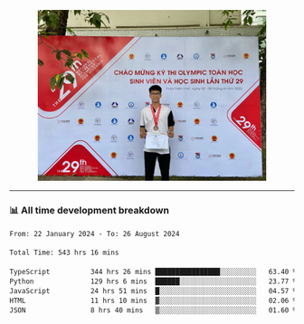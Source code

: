 <p align="center"><img src="asset/header.jpg" width="80%"/></p>

---
<!-- 
<details>
  <summary>📃 My Resume</summary>

### Education

- 📖 **Information Technology**\
📆 10/2021 - present\
📍 **Thang Long University** - Hoang Mai, Hanoi, Vietnam -->

<!-- ### Experience
- 👨‍💻 **Full Stack Web Intern**\
📆 09/2022 - 12/2023\
📍 **TECH 5S** -  Luu Huu Phuong, Phuong My Dinh I, Nam Tu Liem, Hanoi.


- 👨‍💻 **Full Stack Web Fresher**\
📆 1/2022 - 05/2023\
📍 **TECH 5S** -  Luu Huu Phuong, Phuong My Dinh I, Nam Tu Liem, Hanoi.

- 👨‍💻 **Frontend Web Fresher**\
📆 11/2023 - present\
📍 **White Neuron** -  Mau Luong, Ha Dong, Hanoi, Vietnam
</details> -->

### 📊 All time development breakdown

<!--START_SECTION:waka-->

```txt
From: 22 January 2024 - To: 26 August 2024

Total Time: 543 hrs 16 mins

TypeScript          344 hrs 26 mins ████████████████░░░░░░░░░   63.40 %
Python              129 hrs 6 mins  ██████░░░░░░░░░░░░░░░░░░░   23.77 %
JavaScript          24 hrs 51 mins  █░░░░░░░░░░░░░░░░░░░░░░░░   04.57 %
HTML                11 hrs 10 mins  ▓░░░░░░░░░░░░░░░░░░░░░░░░   02.06 %
JSON                8 hrs 40 mins   ▒░░░░░░░░░░░░░░░░░░░░░░░░   01.60 %
```

<!--END_SECTION:waka-->
